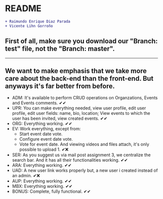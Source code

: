 # README
```diff
+ Raimundo Enrique Diaz Parada
+ Vicente Lihn Gorroño
```
## First of all, make sure you download our "Branch: test" file, not the "Branch: master".
---
## We want to make emphasis that we take more care about the back-end than the front-end. But anyways it's far better from before.
- ADM: It's available to perform CRUD operations on Organzations, Events and Events comments. ✔✔
- UPR: You can make everything needed, view user profile, edit user profile, edit user fields: name, bio, location; View events to which the user has been invited, view created events. ✔✔
- ORG: Everything working. ✔✔
- EV: Work everything, except from:
     - Start event date vote.
     - Configure event date vote.
     - Vote for event date. 
      And viewing videos and files attach, it's only possible to upload 1. ✔❌
- SER: As you suggest us via mail post assignment 3, we centralize the search bar. And it has all their functionalities working. ✔✔
- ARA: Everything working. ✔✔
- UAD: A new user link works properly but, a new user i created instead of an admin. ✔❌
- AUP: Everything working. ✔✔
- MBX: Everything working. ✔✔
- BONUS: Complete, fully functional. ✔✔

